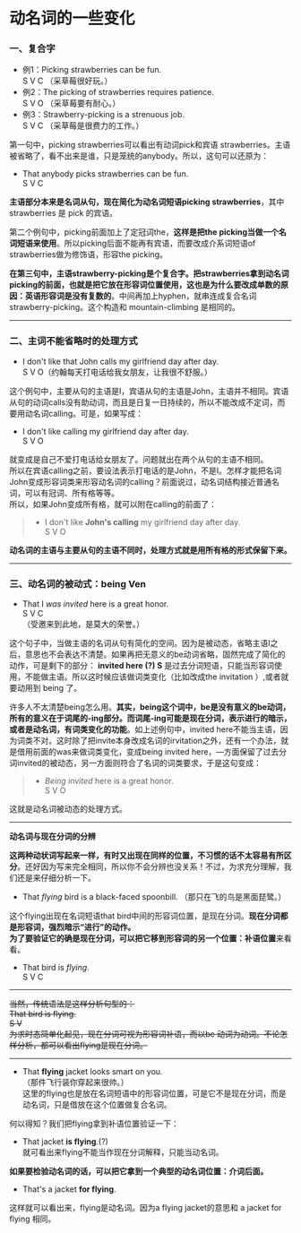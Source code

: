 # 动名词的一些变化


### 一、复合字

  

- 例1：Picking strawberries can be fun.  
S V C
（采草莓很好玩。）
- 例2：The picking of strawberries requires patience.  
S V O
（采草莓要有耐心。）
- 例3：Strawberry-picking is a strenuous job.  
S V C
（采草莓是很费力的工作。）  

第一句中，picking strawberries可以看出有动词pick和宾语 strawberries。主语被省略了，看不出来是谁，只是笼统的anybody。所以，这句可以还原为：  
- That anybody picks strawberries can be fun.  
S V C  

**主语部分本来是名词从句，现在简化为动名词短语picking strawberries**，其中 strawberries 是 pick 的宾语。  

第二个例句中，picking前面加上了定冠词the，**这样是把the picking当做一个名词短语来使用**。所以picking后面不能再有宾语，而要改成介系词短语of strawberries做为修饰语，形容the picking。  

**在第三句中，主语strawberry-picking是个复合字。把strawberries拿到动名词picking的前面，也就是把它放在形容词位置使用，这也是为什么要改成单数的原因：英语形容词是没有复数的**。中间再加上hyphen，就串连成复合名词strawberry-picking。这个构造和 mountain-climbing 是相同的。  

----


### 二、主词不能省略时的处理方式

  

* I don't like that John calls my girlfriend day after day.  
S V O（约翰每天打电话给我女朋友，让我很不舒服。）

这个例句中，主要从句的主语是I，宾语从句的主语是John，主语并不相同。宾语从句的动词calls没有助动词，而且是日复一日持续的，所以不能改成不定词，而要用动名词calling。可是，如果写成：  

>  
* I don't like calling my girlfriend day after day.  
S V O  

就变成是自己不爱打电话给女朋友了。问题就出在两个从句的主语不相同。  
所以在宾语calling之前，要设法表示打电话的是John，不是I。怎样才能把名词John变成形容词类来形容动名词的calling？前面说过，动名词结构接近普通名词，可以有冠词、所有格等等。  
所以，如果John变成所有格，就可以附在calling的前面了：  

> * I don't like **John's calling** my girlfriend day after day.  
S V O 

**动名词的主语与主要从句的主语不同时，处理方式就是用所有格的形式保留下来。**    

----


### 三、动名词的被动式：being Ven 

 

* That I <em>was invited</em> here is a great honor.  
S V C  
（受邀来到此地，是莫大的荣誉。）  

这个句子中，当做主语的名词从句有简化的空间。因为是被动态，省略主语I之后，意思也不会表达不清楚。如果再把无意义的be动词省略，固然完成了简化的动作，可是剩下的部分： 
**invited here (?) S** 
是过去分词短语，只能当形容词使用，不能做主语。所以这时候应该做词类变化（比如改成the invitation ）,或者就要动用到 being 了。  

许多人不太清楚being怎么用。**其实，being这个词中，be是没有意义的be动词，所有的意义在于词尾的-ing部分。而词尾-ing可能是现在分词，表示进行的暗示，或者是动名词，有词类变化的功能**。如上述例句中，invited here不能当主语，因为词类不对。这时除了把invite本身改成名词的irvitation之外，还有一个办法，就是借用前面的was来做词类变化，变成being invited here，—方面保留了过去分词invited的被动态，另一方面则符合了名词的词类要求，于是这句变成：  

>*  <em>Being invited</em> here is a great honor.  
S V O 
 

这就是动名词被动态的处理方式。  

----

**动名词与现在分词的分辨**  

**这两种动状词写起来一样，有时又出现在同样的位置，不习惯的话不太容易有所区分**。还好因为写来完全相同，所以你不会分辨也没关系！不过，为求充分理解，我们还是来仔细分析一下。  

- That <em>flying</em> bird is a black-faced spoonbill.
（那只在飞的鸟是黑面琵鹭。）  

这个flying出现在名词短语that bird中间的形容词位置，是现在分词。**现在分词都是形容词，强烈暗示“进行”的动作。  
为了要验证它的确是现在分词，可以把它移到形容词的另一个位置：补语位置**来看看。  
* That bird is <em>flying</em>.  
S V C  

----

~~当然，传统语法是这样分析句型的：  
That bird is flying.  
S V  
为求时态简单化起见，现在分词可视为形容词补语，而以be 动词为动词。不论怎样分析，都可以看出flying是现在分词。~~  

----  

- That **flying** jacket looks smart on you.   
（那件飞行装你穿起来很帅。）  
这里的flying也是放在名词短语中的形容词位置，可是它不是现在分词，而是动名词，只是借放在这个位置做复合名词。  

何以得知？我们把flying拿到补语位置验证一下：  
 
- That jacket **is flying**.(?)   
就可看出来flying不能当作现在分词解释，只能当动名词。  

**如果要检验动名词的话，可以把它拿到一个典型的动名词位置：介词后面。**  
- That's a jacket **for flying**.  

这样就可以看出来，flying是动名词。因为a flying jacket的意思和 a jacket for flying 相同。

